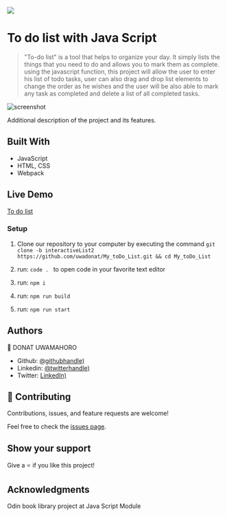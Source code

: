 ![](https://img.shields.io/badge/Microverse-blueviolet)

# To do list with Java Script

> "To-do list" is a tool that helps to organize your day. It simply lists the things that you need to do and allows you to mark them as complete. using the javascript function, this project will allow the user to enter his list of todo tasks, user can also drag and drop list elements to change the order as he wishes and the user will be also able to mark any task as completed and delete a list of all completed tasks.

![screenshot](https://github.com/uwadonat/My_toDo_List/blob/interactiveList2/images/Screenshot.png)

Additional description of the project and its features.

## Built With

- JavaScript
- HTML, CSS
- Webpack

## Live Demo

[To do list](https://uwadonat.github.io/My_toDo_List/)

### Setup

1. Clone our repository to your computer by executing the command `git clone -b interactiveList2 https://github.com/uwadonat/My_toDo_List.git && cd My_toDo_List`

2. run: `code . ` to open code in your favorite text editor

3. run: `npm i`

4. run: `npm run build`

5. run: `npm run start`

## Authors

👤 DONAT UWAMAHORO

- Github: [@githubhandle)](https://github.com/uwadonat)
- Linkedin: [@twitterhandle)](https://www.linkedin.com/in/uwadonat)
- Twitter: [LinkedIn)](https://twitter.com/uwahoroDonat)

## 🤝 Contributing

Contributions, issues, and feature requests are welcome!

Feel free to check the [issues page](https://github.com/uwadonat/My_toDo_List/issues/new).

## Show your support

Give a ⭐️ if you like this project!

## Acknowledgments

Odin book library project at Java Script Module
